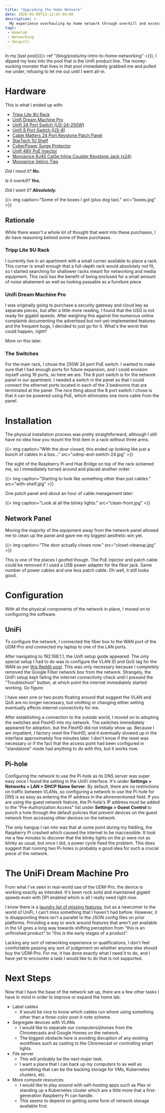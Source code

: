 ```yaml
---
title: "Upgrading the Home Network"
date: 2020-05-09T12:12:43-04:00
description: >
  My experience overhauling my home network through overkill and excess.
tags:
 - Homelab
 - Networking
 - Ubiquiti
---
```


In my [last post]({{< ref "/blog/posts/my-intro-to-home-networking" >}}), I
dipped my toes into the pool that is the Unifi product line. The money-sucking
monster that lives in that pool immediately grabbed me and pulled me under,
refusing to let me out until I went all-in.


# Hardware

This is what I ended up with:

- [Tripp Lite 9U Rack](https://smile.amazon.com/gp/product/B004VUOAPG)
- [Unifi Dream Machine Pro](https://store.ui.com/collections/unifi-network-routing-switching/products/udm-pro)
- [Unifi 24 Port Switch (US-24-250W)](https://smile.amazon.com/gp/product/B00OJZUQ24)
- [Unifi 8 Port Switch (US-8)](https://store.ui.com/collections/unifi-network-routing-switching/products/unifi-switch-8)
- [Cable Matters 24 Port Keystone Patch Panel](https://smile.amazon.com/gp/product/B0072JVT02)
- [StarTech 1U Shelf](https://smile.amazon.com/gp/product/B071RN1858)
- [CyberPower Surge Protector](https://smile.amazon.com/gp/product/B00077INZU)
- [Unifi 48V PoE Injector](https://smile.amazon.com/gp/product/B00HXT8MNI)
- [Monoprice RJ45 Cat5e Inline Coupler Keystone Jack (x24)](https://www.monoprice.com/product?c_id=303&cp_id=30307&cs_id=3030706&p_id=7285&seq=1&format=2)
- [Monoprice Velcro Ties](https://www.monoprice.com/product?c_id=303&cp_id=30310&cs_id=3031005&p_id=6476&seq=1&format=2)

*Did I need it? __No.__*

*Is it overkill? __Yes.__*

*Did I want it? __Absolutely.__*

{{< img caption="Some of the boxes I got (plus dog tax)."
        src="boxes.jpg" >}}

## Rationale

While there wasn't a whole lot of thought that went into these purchases, I do
have reasoning behind some of these purchases.

### Tripp Lite 9U Rack

I currently live in an apartment with a small corner available to place a rack.
This corner is small enough that a full-depth rack would absolutely not fit, so
I started searching for shallower racks meant for networking and media
equipment. This rack has the benefit of being enclosed for a small amount of
noise abatement as well as looking passable as a furniture piece.

### Unifi Dream Machine Pro

I was originally going to purchase a security gateway and cloud key as separate
pieces, but after a little more reading, I found that the USG is not ready for
gigabit speeds. After weighing this against the numerous online complaints
documenting the advertised but not-yet-implemented features and the frequent
bugs, I decided to just go for it. What's the worst that could happen, right?

More on this later.

### The Switches

For the main rack, I chose the 250W 24 port PoE switch. I wanted to make sure
that I had enough ports for future expansion, and I could envision myself using
16 ports, so here we are. The 8 port switch is for the network panel in our
apartment. I needed a switch in the panel so that I could connect the ethernet
ports located in each of the 3 bedrooms that are terminated at the panel. The
nice thing about the 8 port switch I chose is that it can be powered using PoE,
which eliminates one more cable from the panel.


# Installation

The physical installation process was pretty straightforward, although I still
have no idea how you mount the first item in a rack without three arms.

{{< img caption="With the door closed, this ended up looking like just a bunch of cables in a box..."
        src="udmp-and-switch-24.jpg" >}}

The sight of the Raspberry Pi and Hue Bridge on top of the rack sickened me, so
I immediately turned around and placed another order:

{{< img caption="Starting to look like something other than just cables."
        src="with-shelf.jpg" >}}
        
One patch panel and about an hour of cable management later: 

{{< img caption="Look at all the blinky lights."
        src="clean-front.jpg" >}}

## Network Panel

Moving the majority of the equipment away from the network panel allowed me to
clean up the panel and gave me my biggest aesthetic win yet.

{{< img caption="The door actually closes now."
        src="closet-cleanup.jpg" >}}

This is one of the places I goofed though. The PoE injector and patch cable
could be removed if I used a USB power adapter for the fiber jack. Same number
of power cables and one less patch cable. Oh well, it 
still looks good.


# Configuration

With all the physical components of the network in place, I moved on to
configuring the software.

## UniFi

To configure the network, I connected the fiber box to the WAN port of the
UDM-Pro and connected my laptop to one of the LAN ports.

After navigating to 192.168.1.1, the Unifi setup guide appeared. The only special
setup I had to do was to configure the VLAN ID and QoS tag for the WAN as per
[this Reddit post][reddit-ubiquiti-google-fiber]. This was only necessary
because I completely removed the Google Fiber network box from the network.
Strangely, the UniFi setup kept failing the internet connectivity check until I
pressed the "Troubleshoot" button, at which point the internet immediately
started working. Go figure.

I have seen one or two posts floating around that suggest the VLAN and QoS are
no longer necessary, but omitting or changing either setting eventually affects
internet connectivity for me.

After establishing a connection to the outside world, I moved on to adopting the
switches and FlexHD into my network. The switches immediately appeared for
adoption, but the FlexHD did not initially show up. Because I am impatient, I
factory reset the FlexHD, and it eventually showed up in the interface
approximately five minutes later. I don't know if the reset was necessary or if
the fact that the access point had been configured in "standalone" mode had
anything to do with this, but it works now.

## Pi-hole

Configuring the network to use the Pi-hole as its DNS server was super easy once
I found the setting in the UniFi interface. It's under __Settings > Networks >
LAN > DHCP Name Server__. By default, there are no restrictions on traffic
between VLANs, so configuring a network to use the Pi-hole for DNS is as easy as
entering the IP address in the aforementioned field. If you are using the guest
network feature, the Pi-hole's IP address must be added to the
"Pre-Authorization Access" list under __Settings > Guest Control__ to punch a
hole through the default policies that prevent devices on the guest network from
accessing other devices on the network.

The only hangup I ran into was that at some point during my fiddling, the
Raspberry Pi crashed which caused the internet to be inaccessible. It took me a
few minutes to discover that the blinky lights on the pi were not as blinky as
usual, but once I did, a power cycle fixed the problem. This does suggest that
running two Pi-holes is probably a good idea for such a crucial piece of the
network.


# The UniFi Dream Machine Pro

From what I've seen in real-world use of the UDM-Pro, the device is working
exactly as intended. It's been rock solid and maintained gigabit speeds even
with DPI enabled which is all I really need right now.

I know there is a [laundry list of missing features][udm-missing-features], but
as a newcomer to the world of UniFi, I can't miss something that I haven't had
before. However, it is disappointing there isn't a parallel to the JSON config
files on prior platforms. Providing a way to work around features that aren't
yet available in the UI goes a long way towards shifting perception from "this
is an unfinished product" to "this is the early stages of a product".

Lacking any sort of networking experience or qualifications, I don't feel
comfortable passing any sort of judgement on whether anyone else should buy the
UDM-Pro. For me, it has done exactly what I need it to do, and I have yet to
encounter a task I would like to do that is not supported.

# Next Steps

Now that I have the base of the network set up, there are a few other tasks I
have in mind in order to improve or expand the home lab.

* Label cables
  * It would be nice to know which cables run where using something other than
    a three-color post-it note scheme.
* Segregate devices with VLANs
  * I would like to separate our computers/phones from the Chromecasts and
    Google Homes on the network.
  * The biggest obstacle here is avoiding disruption of any existing workflows
    such as casting to the Chromecast or controlling smart lights.
* File server
  * This will probably be the next major task.
  * I want a place that I can back up my computers to as well as something that
    can be the backing storage for VMs, Kubernetes clusters, etc.
* More compute resources
  * I would like to play around with self-hosting apps such as Plex or standing
    up a Kubernetes cluster which are a little more that a first-generation
    Raspberry Pi can handle.
  * This seems to depend on getting some form of network storage available
    first.

[reddit-ubiquiti-google-fiber]: https://www.reddit.com/r/Ubiquiti/comments/9onmx7/google_fiber_with_usg_simple/
[udm-missing-features]: https://community.ui.com/questions/UDM-Features-missing-from-UDM-and-or-controller/faa5646e-476b-41ae-8c3b-4ef418e88028?page=1
